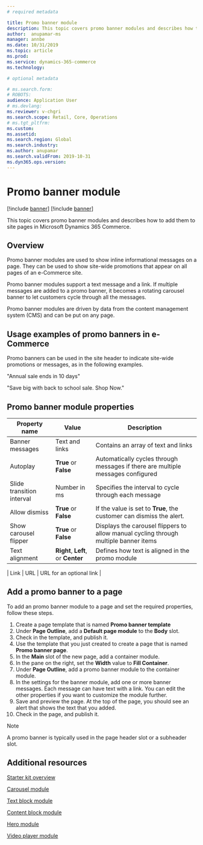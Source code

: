 ```yaml
---
# required metadata

title: Promo banner module 
description: This topic covers promo banner modules and describes how to add them to site pages in Microsoft Dynamics 365 Commerce.
author:  anupamar-ms
manager: annbe
ms.date: 10/31/2019
ms.topic: article
ms.prod: 
ms.service: dynamics-365-commerce
ms.technology: 

# optional metadata

# ms.search.form: 
# ROBOTS: 
audience: Application User
# ms.devlang: 
ms.reviewer: v-chgri
ms.search.scope: Retail, Core, Operations
# ms.tgt_pltfrm: 
ms.custom: 
ms.assetid: 
ms.search.region: Global
ms.search.industry: 
ms.author: anupamar
ms.search.validFrom: 2019-10-31
ms.dyn365.ops.version: 
---
```


# Promo banner module

[!include [banner](includes/preview-banner.md)]
[!include [banner](includes/banner.md)]

This topic covers promo banner modules and describes how to add them to site pages in Microsoft Dynamics 365 Commerce.

## Overview

Promo banner modules are used to show inline informational messages on a page. They can be used to show site-wide promotions that appear on all pages of an e-Commerce site. 

Promo banner modules support a text message and a link. If multiple messages are added to a promo banner, it becomes a rotating carousel banner to let customers cycle through all the messages. 

Promo banner modules are driven by data from the content management system (CMS) and can be put on any page.

## Usage examples of promo banners in e-Commerce

Promo banners can be used in the site header to indicate site-wide promotions or messages, as in the following examples.

"Annual sale ends in 10 days"

"Save big with back to school sale. Shop Now."

## Promo banner module properties

| Property name  | Value                              | Description |
|----------------|------------------------------------|-------------|
| Banner messages           | Text and links                               | Contains an array of text and links|
|Autoplay| **True** or **False**| Automatically cycles through messages if there are multiple messages configured|
|Slide transition interval| Number in ms| Specifies the interval to cycle through each message|
| Allow dismiss  | **True** or **False**              | If the value is set to **True**, the customer can dismiss the alert. |
|Show carousel flipper| **True** or **False**| Displays the carousel flippers to allow manual cycling through multiple banner items|
| Text alignment | **Right**, **Left**, or **Center** | Defines how text is aligned in the promo module |

| Link           | URL                                | URL for an optional link |

## Add a promo banner to a page 

To add an promo banner module to a page and set the required properties, follow these steps.

1. Create a page template that is named **Promo banner template**
1. Under **Page Outline**, add a **Default page module** to the **Body** slot. 
1. Check in the template, and publish it. 
1. Use the template that you just created to create a page that is named **Promo banner page**. 
1. In the **Main** slot of the new page, add a container module. 
1. In the pane on the right, set the **Width** value to **Fill Container**.
1. Under **Page Outline**, add a promo banner module to the container module.
1. In the settings for the banner module, add one or more banner messages. Each message can have text with a link. You can edit the other properties if you want to customize the module further.
1. Save and preview the page. At the top of the page, you should see an alert that shows the text that you added.
1. Check in the page, and publish it. 

> [!NOTE]
> A promo banner is typically used in the page header slot or a subheader slot.

## Additional resources

[Starter kit overview](starter-kit-overview.md)

[Carousel module](add-carousel.md)

[Text block module](add-content-rich-block.md)

[Content block module](add-feature-module.md)

[Hero module](add-hero-module.md)

[Video player module](add-video-player.md)
